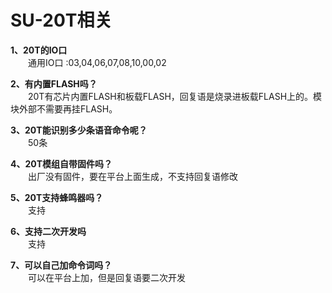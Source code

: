 # SU-20T相关

**1、20T的IO口**  
&emsp;&emsp;通用IO口 :03,04,06,07,08,10,00,02

**2、有内置FLASH吗？**  
&emsp;&emsp;20T有芯片内置FLASH和板载FLASH，回复语是烧录进板载FLASH上的。模块外部不需要再挂FLASH。

**3、20T能识别多少条语音命令呢？**  
&emsp;&emsp;50条

**4、20T模组自带固件吗？**  
&emsp;&emsp;出厂没有固件，要在平台上面生成，不支持回复语修改

**5、20T支持蜂鸣器吗？**  
&emsp;&emsp;支持

**6、支持二次开发吗**  
&emsp;&emsp;支持

**7、可以自己加命令词吗？**  
&emsp;&emsp;可以在平台上加，但是回复语要二次开发
